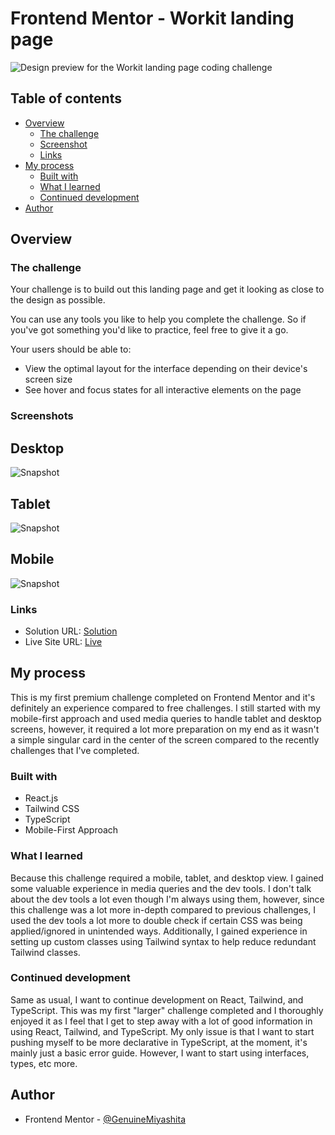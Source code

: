 # Frontend Mentor - Workit landing page

![Design preview for the Workit landing page coding challenge](./src/assets/preview.jpg)

## Table of contents

- [Overview](#overview)
  - [The challenge](#the-challenge)
  - [Screenshot](#screenshot)
  - [Links](#links)
- [My process](#my-process)
  - [Built with](#built-with)
  - [What I learned](#what-i-learned)
  - [Continued development](#continued-development)
- [Author](#author)

## Overview

### The challenge

Your challenge is to build out this landing page and get it looking as close to the design as possible.

You can use any tools you like to help you complete the challenge. So if you've got something you'd like to practice, feel free to give it a go.

Your users should be able to:

- View the optimal layout for the interface depending on their device's screen size
- See hover and focus states for all interactive elements on the page

### Screenshots

## Desktop

![Snapshot](./src/assets/DesktopFinalization.png)

## Tablet

![Snapshot](./src/assets/TabletFinlization.png)

## Mobile

![Snapshot](./src/assets/MobileFinalization.png)

### Links

- Solution URL: [Solution](https://www.frontendmentor.io/solutions/workit-landing-page-react-typescript-tailwind-aQN6VFLf6W)
- Live Site URL: [Live](https://fmentorresultssummary.netlify.app/)

## My process

This is my first premium challenge completed on Frontend Mentor and it's definitely an experience compared to free challenges. I still started with my mobile-first approach and used media queries to handle tablet and desktop screens, however, it required a lot more preparation on my end as it wasn't a simple singular card in the center of the screen compared to the recently challenges that I've completed.

### Built with

- React.js
- Tailwind CSS
- TypeScript
- Mobile-First Approach

### What I learned

Because this challenge required a mobile, tablet, and desktop view. I gained some valuable experience in media queries and the dev tools. I don't talk about the dev tools a lot even though I'm always using them, however, since this challenge was a lot more in-depth compared to previous challenges, I used the dev tools a lot more to double check if certain CSS was being applied/ignored in unintended ways. Additionally, I gained experience in setting up custom classes using Tailwind syntax to help reduce redundant Tailwind classes.

### Continued development

Same as usual, I want to continue development on React, Tailwind, and TypeScript. This was my first "larger" challenge completed and I thoroughly enjoyed it as I feel that I get to step away with a lot of good information in using React, Tailwind, and TypeScript. My only issue is that I want to start pushing myself to be more declarative in TypeScript, at the moment, it's mainly just a basic error guide. However, I want to start using interfaces, types, etc more.

## Author

- Frontend Mentor - [@GenuineMiyashita](https://www.frontendmentor.io/profile/GenuineMiyashita)
